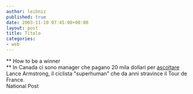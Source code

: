 ```yaml
---
author: leibniz
published: true
date: 2003-11-10 07:45:00+00:00
layout: post
title: Titolo
categories:
- web
---
```


 **   How to be a winner   
** In Canada ci sono manager che pagano 20 mila dollari per  [ ascoltare ](http://www.nationalpost.com/commentary/story.html?id=1dd31812-6147-4adb-8c77-6609605de8d2)Lance Armstrong, il ciclista "superhuman" che da anni stravince il Tour de France.   
  National Post

